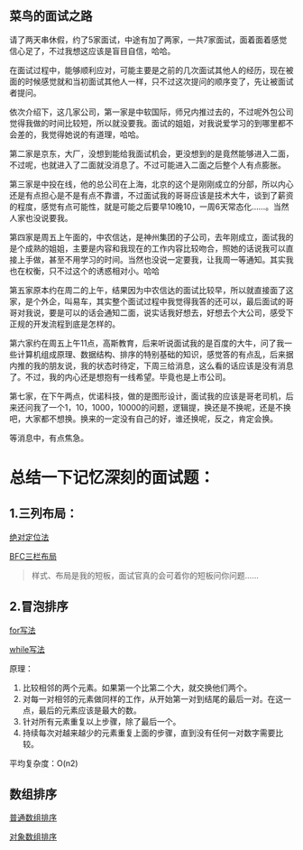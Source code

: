 ## 菜鸟的面试之路

请了两天串休假，约了5家面试，中途有加了两家，一共7家面试，面着面着感觉信心足了，不过我想这应该是盲目自信，哈哈。

在面试过程中，能够顺利应对，可能主要是之前的几次面试其他人的经历，现在被面的时候感觉就和当初面试其他人一样，只不过这次提问的顺序变了，先让被面试者提问。

依次介绍下，这几家公司，第一家是中软国际，师兄内推过去的，不过呢外包公司觉得我做的时间比较短，所以就没要我。面试的姐姐，对我说爱学习的到哪里都不会差的，我觉得她说的有道理，哈哈。

第二家是京东，大厂，没想到能给我面试机会，更没想到的是竟然能够进入二面，不过呢，也就进入了二面就没消息了。不过可能进入二面之后整个人有点膨胀。

第三家是中投在线，他的总公司在上海，北京的这个是刚刚成立的分部，所以内心还是有点担心是不是有点不靠谱，不过面试我的哥哥应该是技术大牛，谈到了薪资的程度，感觉有点可能性，就是可能之后要早10晚10，一周6天常态化……。当然人家也没说要我。

第四家是周五上午面的，中农信达，是神州集团的子公司，去年刚成立，面试我的是个成熟的姐姐，主要是内容和我现在的工作内容比较吻合，照她的话说我可以直接上手做，甚至不用学习的时间。当然也没说一定要我，让我周一等通知。其实我也在权衡，只不过这个的诱惑相对小。哈哈

第五家原本约在周二的上午，结果因为中农信达的面试比较早，所以就直接面了这家，是个外企，叫易车，其实整个面试过程中我觉得我答的还可以，最后面试的哥哥对我说，要是可以的话会通知二面，说实话我好想去，好想去个大公司，感受下正规的开发流程到底是怎样的。

第六家约在周五上午11点，高斯教育，后来听说面试我的是百度的大牛，问了我一些计算机组成原理、数据结构、排序的特别基础的知识，感觉答的有点乱，后来据内推的我的朋友说，我的状态时待定，下周三给消息，这么看的话应该是没有消息了。不过，我的内心还是想抱有一线希望。毕竟也是上市公司。

第七家，在下午两点，优诺科技，做的是图形设计，面试我的应该是哥老司机，后来还问我了一个1，10，1000，10000的问题，逻辑提，换还是不换呢，还是不换吧，大家都不想换。换来的一定没有自己的好，谁还换呢，反之，肯定会换。

等消息中，有点焦急。

# 总结一下记忆深刻的面试题：

## 1.三列布局：

[绝对定位法](https://jsfiddle.net/u66f9agk/2/)

[BFC三栏布局](https://jsfiddle.net/u66f9agk/1/)

> 样式、布局是我的短板，面试官真的会可着你的短板问你问题……

## 2.冒泡排序

[for写法](https://jsfiddle.net/408o74u5/) 

[while写法](https://jsfiddle.net/408o74u5/1/)


原理：
1. 比较相邻的两个元素。如果第一个比第二个大，就交换他们两个。
2. 对每一对相邻的元素做同样的工作，从开始第一对到结尾的最后一对。在这一点，最后的元素应该是最大的数。
3. 针对所有元素重复以上步骤，除了最后一个。
4. 持续每次对越来越少的元素重复上面的步骤，直到没有任何一对数字需要比较。

平均复杂度：O(n2)

## 数组排序

[普通数组排序](https://jsfiddle.net/0rudag2q/)

[对象数组排序](https://jsfiddle.net/0rudag2q/1/)




